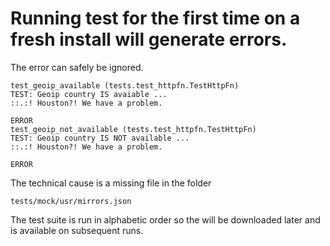 Running test for the first time on a fresh install will generate errors.
===

The error can safely be ignored.

    test_geoip_available (tests.test_httpfn.TestHttpFn)
    TEST: Geoip country IS avaiable ... 
    ::.:! Houston?! We have a problem.
    
    ERROR
    test_geoip_not_available (tests.test_httpfn.TestHttpFn)
    TEST: Geoip country IS NOT available ... 
    ::.:! Houston?! We have a problem.
    
    ERROR
    
The technical cause is a missing file in the folder

    tests/mock/usr/mirrors.json
    
The test suite is run in alphabetic order so the will be downloaded later and is available on subsequent runs.

